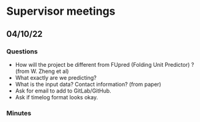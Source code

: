 # Supervisor meetings

## 04/10/22

### Questions
- How will the project be different from FUpred (Folding Unit Predictor) ? (from W. Zheng et al) 
- What exactly are we predicting?
- What is the input data? Contact information? (from paper)
- Ask for email to add to GitLab/GitHub.
- Ask if timelog format looks okay.

### Minutes
